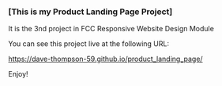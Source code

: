 ### [This is my Product Landing Page Project]

It is the 3nd project in FCC Responsive Website Design Module

You can see this project live at the following URL:

https://dave-thompson-59.github.io/product_landing_page/

Enjoy!


